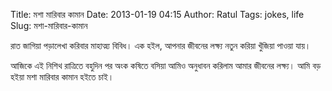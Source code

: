 Title: মশা মারিবার কামান
Date: 2013-01-19 04:15
Author: Ratul
Tags: jokes, life
Slug: মশা-মারিবার-কামান

রাত জাগিয়া পড়ালেখা করিবার মাহাত্ম্য বিবিধ। এক হইল, আপনার জীবনের লক্ষ্য
নতুন করিয়া খুঁজিয়া পাওয়া যায়।

আজিকে এই নিশিথ রাত্রিতে বহুদিন পর অংক কষিতে বসিয়া আমিও অনুধাবন করিলাম
আমার জীবনের লক্ষ্য। আমি বড় হইয়া মশা মারিবার কামান হইতে চাই।
